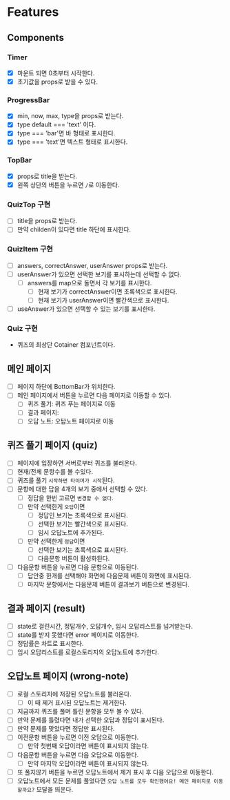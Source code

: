 # Features

## Components

### Timer

- [x] 마운트 되면 0초부터 시작한다.
- [x] 초기값을 props로 받을 수 있다.

### ProgressBar

- [x] min, now, max, type을 props로 받는다.
- [x] type default === 'text' 이다.
- [x] type === 'bar'면 바 형태로 표시한다.
- [x] type === 'text'면 텍스트 형태로 표시한다.

### TopBar

- [x] props로 title을 받는다.
- [x] 왼쪽 상단의 버튼을 누르면 `/`로 이동한다.

### QuizTop 구현

- [ ] title을 props로 받는다.
- [ ] 만약 childen이 있다면 title 하단에 표시한다.

### QuizItem 구현

- [ ] answers, correctAnswer, userAnswer props로 받는다.
- [ ] userAnswer가 있으면 선택한 보기를 표시하는데 선택할 수 없다.
  - [ ] answers를 map으로 돌면서 각 보기를 표시한다.
    - [ ] 현재 보기가 correctAnswer이면 초록색으로 표시한다.
    - [ ] 현재 보기가 userAnswer이면 빨간색으로 표시한다.
- [ ] useAnswer가 있으면 선택할 수 있는 보기를 표시한다.

### Quiz 구현

- 퀴즈의 최상단 Cotainer 컴포넌트이다.

## 메인 페이지

- [ ] 페이지 하단에 BottomBar가 위치한다.
- [ ] 메인 페이지에서 버튼을 누르면 다음 페이지로 이동할 수 있다.
  - [ ] 퀴즈 풀기: 퀴즈 푸는 페이지로 이동
  - [ ] 결과 페이지:
  - [ ] 오답 노트: 오탑노트 페이지로 이동

## 퀴즈 풀기 페이지 (quiz)

- [ ] 페이지에 입장하면 서버로부터 퀴즈를 불러온다.
- [ ] 현재/전체 문항수를 볼 수있다.
- [ ] 퀴즈를 풀기 `시작하면 타이머가 시작`된다.
- [ ] 문항에 대한 답을 4개의 보기 중에서 선택할 수 있다.
  - [ ] 정답을 한번 고르면 `변경할 수 없다`.
  - [ ] 만약 선택한게 `오답`이면
    - [ ] 정답인 보기는 초록색으로 표시된다.
    - [ ] 선택한 보기는 빨간색으로 표시된다.
    - [ ] 임시 오답노트에 추가된다.
  - [ ] 만약 선택한게 `정답`이면
    - [ ] 선택한 보기는 초록색으로 표시된다.
    - [ ] 다음문항 버튼이 활성화된다.
- [ ] 다음문항 버튼을 누르면 다음 문항으로 이동된다.
  - [ ] 답안중 한개를 선택해야 화면에 다음문제 버튼이 화면에 표시된다.
  - [ ] 마지막 문항에서는 다음문제 버튼이 결과보기 버튼으로 변경된다.

## 결과 페이지 (result)

- [ ] state로 걸린시간, 정답개수, 오답개수, 임시 오답리스트를 넘겨받는다.
- [ ] state를 받지 못했다면 error 페이지로 이동한다.
- [ ] 정답률은 차트로 표시한다.
- [ ] 임시 오답리스트를 로컬스토리지의 오답노트에 추가한다.

## 오답노트 페이지 (wrong-note)

- [ ] 로컬 스토리지에 저장된 오답노트를 불러온다.
  - [ ] 이 때 제거 표시된 오답노트는 제거한다.
- [ ] 지금까지 퀴즈를 풀며 틀린 문항을 모두 볼 수 있다.
- [ ] 만약 문제를 틀렸다면 내가 선택한 오답과 정답이 표시된다.
- [ ] 만약 문제를 맞았다면 정답만 표시된다.
- [ ] 이전문항 버튼을 누르면 이전 오답으로 이동한다.
  - [ ] 만약 첫번째 오답이라면 버튼이 표시되지 않는다.
- [ ] 다음문항 버튼을 누르면 다음 오답으로 이동한다.
  - [ ] 만약 마지막 오답이라면 버튼이 표시되지 않는다.
- [ ] 또 풀지않기 버튼을 누르면 오답노트에서 제거 표시 후 다음 오답으로 이동한다.
- [ ] 오답노트에서 모든 문제를 풀었다면 `오답 노트를 모두 확인했어요! 메인 페이지로 이동할까요?` 모달을 띄운다.
